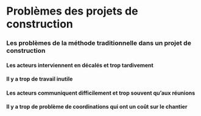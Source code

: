 # Problèmes des projets de construction

### Les problèmes de la méthode traditionnelle dans un projet de construction

#### Les acteurs interviennent en décalés et trop tardivement

#### Il y a trop de travail inutile

#### Les acteurs communiquent difficilement et trop souvent qu’aux réunions

#### Il y a trop de problème de coordinations qui ont un coût sur le chantier


